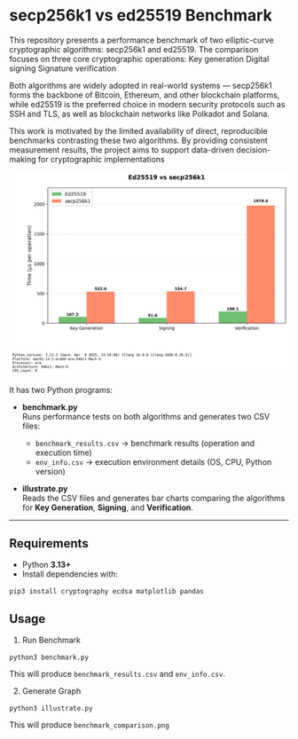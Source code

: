 # secp256k1 vs ed25519 Benchmark

This repository presents a performance benchmark of two elliptic-curve cryptographic algorithms: secp256k1 and ed25519. The comparison focuses on three core cryptographic operations:
Key generation
Digital signing
Signature verification

Both algorithms are widely adopted in real-world systems — secp256k1 forms the backbone of Bitcoin, Ethereum, and other blockchain platforms, while ed25519 is the preferred choice in modern security protocols such as SSH and TLS, as well as blockchain networks like Polkadot and Solana.

This work is motivated by the limited availability of direct, reproducible benchmarks contrasting these two algorithms. By providing consistent measurement results, the project aims to support data-driven decision-making for cryptographic implementations

![ed25519 vs. secp256k1](benchmark_comparison.png)


It has two Python programs:

- **benchmark.py**  
  Runs performance tests on both algorithms and generates two CSV files:  
  - `benchmark_results.csv` → benchmark results (operation and execution time)  
  - `env_info.csv` → execution environment details (OS, CPU, Python version)

- **illustrate.py**  
  Reads the CSV files and generates bar charts comparing the algorithms for **Key Generation**, **Signing**, and **Verification**.

---

## Requirements

- Python **3.13+**
- Install dependencies with:

```
pip3 install cryptography ecdsa matplotlib pandas
```

## Usage
1. Run Benchmark
```
python3 benchmark.py
```
This will produce `benchmark_results.csv` and `env_info.csv`.

2. Generate Graph
```
python3 illustrate.py
```
This will produce `benchmark_comparison.png`